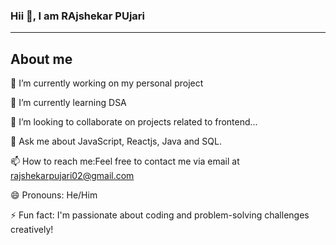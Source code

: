 ### Hii 👋, I am RAjshekar PUjari
-------
## About me
 🔭 I’m currently working on my personal project
 
 🌱 I’m currently learning  DSA 
 
 👯 I’m looking to collaborate on  projects related to frontend...
 
 💬 Ask me about JavaScript, Reactjs, Java and SQL.  
 
 📫 How to reach me:Feel free to contact me via email at rajshekarpujari02@gmail.com
 
 😄 Pronouns: He/Him
 
 ⚡ Fun fact: I'm passionate about coding and problem-solving challenges creatively!
